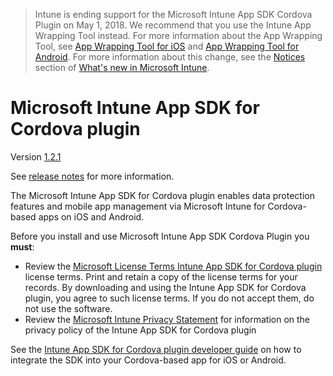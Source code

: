 
> Intune is ending support for the Microsoft Intune App SDK Cordova Plugin on May 1, 2018. We recommend that you use the Intune App Wrapping Tool instead. For more information about the App Wrapping Tool, see [App Wrapping Tool for iOS](app-wrapper-prepare-ios.md) and [App Wrapping Tool for Android](app-wrapper-prepare-android.md). For more information about this change, see the [Notices](whats-new.md#notices) section of [What's new in Microsoft Intune](whats-new.md).

# Microsoft Intune App SDK for Cordova plugin

Version [1.2.1](https://github.com/msintuneappsdk/cordova-plugin-ms-intune-mam/releases) 

See [release notes](https://github.com/msintuneappsdk/cordova-plugin-ms-intune-mam/releases) for more information.

The Microsoft Intune App SDK for Cordova plugin enables data protection features and mobile app management via Microsoft Intune for Cordova-based apps on iOS and Android.

Before you install and use Microsoft Intune App SDK Cordova Plugin you **must**:
* Review the [Microsoft License Terms Intune App SDK for Cordova plugin](https://github.com/msintuneappsdk/cordova-plugin-ms-intune-mam/blob/master/Intune_App_SDK_Cordova_plugin_RTM_license.pdf) license terms. Print and retain a copy of the license terms for your records. By downloading and using the Intune App SDK for Cordova plugin, you agree to such license terms. If you do not accept them, do not use the software.
* Review the [Microsoft Intune Privacy Statement](https://docs.microsoft.com/legal/intune/microsoft-intune-privacy-statement) for information on the privacy policy of the Intune App SDK for Cordova plugin

See the [Intune App SDK for Cordova plugin developer guide](https://docs.microsoft.com/intune/develop/intune-app-sdk-cordova) on how to integrate the SDK into your Cordova-based app for iOS or Android.

